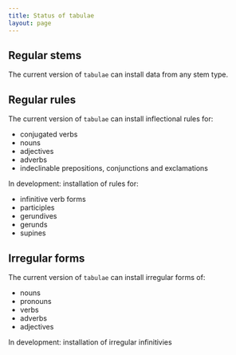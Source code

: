 ```yaml
---
title: Status of tabulae
layout: page
---
```



## Regular stems

The current version of `tabulae` can install data from any stem type.


## Regular rules

The current version of `tabulae` can install inflectional rules for:

-   conjugated verbs
-   nouns
-   adjectives
-   adverbs
-   indeclinable prepositions, conjunctions and exclamations


In development: installation of rules for:


-   infinitive verb forms
-   participles
-   gerundives
-   gerunds
-   supines


[yes]:  https://raw.githubusercontent.com/wiki/neelsmith/tabulae/images/yes.png

[no]:  https://raw.githubusercontent.com/wiki/neelsmith/tabulae/images/no.png

## Irregular forms

The current version of `tabulae` can install irregular forms of:


-   nouns
-   pronouns
-   verbs
-   adverbs
-   adjectives

In development:  installation of irregular infinitivies
